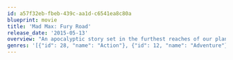 ```yaml
---
id: a57f32eb-fbeb-439c-aa1d-c6541ea8c80a
blueprint: movie
title: 'Mad Max: Fury Road'
release_date: '2015-05-13'
overview: "An apocalyptic story set in the furthest reaches of our planet, in a stark desert landscape where humanity is broken, and most everyone is crazed fighting for the necessities of life. Within this world exist two rebels on the run who just might be able to restore order. There's Max, a man of action and a man of few words, who seeks peace of mind following the loss of his wife and child in the aftermath of the chaos. And Furiosa, a woman of action and a woman who believes her path to survival may be achieved if she can make it across the desert back to her childhood homeland."
genres: '[{"id": 28, "name": "Action"}, {"id": 12, "name": "Adventure"}, {"id": 878, "name": "Science Fiction"}, {"id": 53, "name": "Thriller"}]'
---
```

